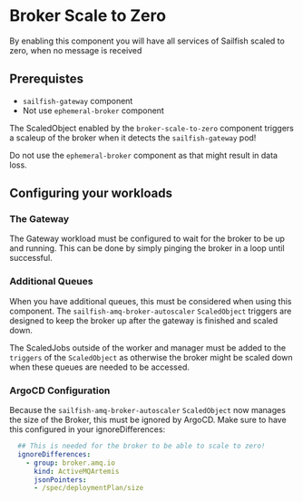# Broker Scale to Zero
By enabling this component you will have all services of Sailfish scaled to zero, when no message is received

## Prerequistes
- `sailfish-gateway` component
- Not use `ephemeral-broker` component

The ScaledObject enabled by the `broker-scale-to-zero` component triggers a scaleup of the broker when it detects the `sailfish-gateway` pod!

Do not use the `ephemeral-broker` component as that might result in data loss.

## Configuring your workloads
### The Gateway
The Gateway workload must be configured to wait for the broker to be up and running. This can be done by simply pinging the broker in a loop until successful.

### Additional Queues
When you have additional queues, this must be considered when using this component. The `sailfish-amq-broker-autoscaler` `ScaledObject` triggers are designed to keep the broker up after the gateway is finished and scaled down. 

The ScaledJobs outside of the worker and manager must be added to the `triggers` of the `ScaledObject` as otherwise the broker might be scaled down when these queues are needed to be accessed.

### ArgoCD Configuration
Because the `sailfish-amq-broker-autoscaler` `ScaledObject` now manages the size of the Broker, this must be ignored by ArgoCD.
Make sure to have this configured in your ignoreDifferences:
```yaml
  ## This is needed for the broker to be able to scale to zero!
  ignoreDifferences:
    - group: broker.amq.io
      kind: ActiveMQArtemis
      jsonPointers:
      - /spec/deploymentPlan/size
```